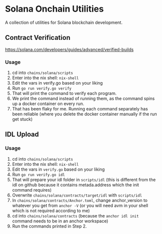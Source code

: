# Solana Onchain Utilities

A collection of utilities for Solana blockchain development.

## Contract Verification

https://solana.com/developers/guides/advanced/verified-builds

### Usage

1. cd into `chains/solana/scripts`
2. Enter into the nix shell: `nix-shell`
3. Edit the vars in verify.go based on your liking
4. Run `go run verify.go verify`
5. That will print the command to verify each program.
6. We print the command instead of running them, as the command spins up a docker container on every run.
7. That has been flaky for me. Running each command separately has been reliable (where you delete the docker container manually if the run get stuck)


## IDL Upload

### Usage

1. cd into `chains/solana/scripts`
2. Enter into the nix shell: `nix-shell`
3. Edit the vars in `verify.go` based on your liking
4. Run `go run verify.go idl`
5. That will prepare your idl folder in `scripts/idl` (this is different from the idl on github because it contains metada.address which the init command requires)
6. Overwrite `chains/solana/contracts/target/idl` with `scripts/idl`
7. In `chains/solana/contracts/Anchor.toml`, change anchor_version to whatever you get from `anchor -V` (or you will need avm in your shell which is not required according to me)
8. cd into `chains/solana/contracts` (because the `anchor idl init` command needs to be in an anchor workspace)
9. Run the commands printed in Step 2.
